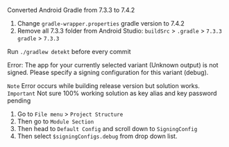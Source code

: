 Converted Android Gradle from 7.3.3 to 7.4.2

1. Change `gradle-wrapper.properties` gradle version to 7.4.2
2. Remove all 7.3.3 folder from Android Studio:
   `buildSrc` > `.gradle` > `7.3.3`
   `gradle` > `7.3.3`

Run `./gradlew detekt` before every commit

Error: The app for your currently selected variant (Unknown output) is not signed. Please specify a signing configuration for this variant (debug).

`Note` Error occurs while building release version but solution works.
`Important` Not sure 100% working solution as key alias and key password pending

1. Go to `File menu` > `Project Structure`
2. Then go to `Module Section`
3. Then head to `Default Config` and scroll down to `SigningConfig`
4. Then select `$signingConfigs.debug` from drop down list.
